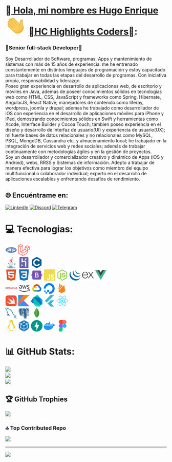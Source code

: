 # 💫<a href="https://hecalderong.github.io/hecalderong/" title="Hola, mi nombre es Hugo Enrique"> Hola, mi nombre es Hugo Enrique</a> ![](https://github.com/hecalderong/hecalderong/blob/main/img/manito.gif) <a href="https://hecalderong.github.io/hecalderong/" title="HC Highlights Coders">HC Highlights Coders</a>:
###  Senior full-stack Developer
Soy Desarrollador de Software, programas, Apps y mantenimiento de sistemas con más de 15 años de experiencia. me he entrenado constantemente en distintos lenguajes de programación y estoy capacitado para trabajar en todas las etapas del desarrollo de programas. Con iniciativa propia, responsabilidad y liderazgo.<br>Poseo gran experiencia en desarrollo de aplicaciones web, de escritorio y móviles en Java, ademas de poseer conocimientos sólidos en tecnologías web como HTML, CSS, JavaScript y frameworks como Spring, Hibernate, AngularJS, React Native; manejadores de contenido como liferay, wordpress, joomla y drupal; ademas he trabajado como desarrollador de iOS con experiencia en el desarrollo de aplicaciones móviles para iPhone y iPad, demostrando conocimientos sólidos en Swift y herramientas como Xcode, Interface Builder y Cocoa Touch; tambien poseo experiencia en el diseño y desarrollo de interfaz de usuario(UI) y experiencia de usuario(UX); mi fuerte bases de datos relacionales y no relacionales como MySQL, PSQL, MongoDB, Cassandra etc. y almacenamiento local; he trabajado en la integración de servicios web y redes sociales; además de trabajar continuamente con metodologías ágiles y en la gestión de proyectos.<br> Soy un desarrollador y comercializador creativo y dinámico de Apps (iOS y Android), webs, RRSS y Sistemas de información. Adepto a trabajar de manera efectiva para lograr los objetivos como miembro del equipo multifuncional o colaborador individual; experto en el desarrollo de aplicaciones escalables y enfrentando desafíos de rendimiento.<br>


## 🌐 Encuéntrame en:
[![LinkedIn](https://img.shields.io/badge/LinkedIn-%230077B5.svg?logo=linkedin&logoColor=white)](https://linkedin.com/in/developerhcode)   [![Discord](https://img.shields.io/badge/Discord-%5865F2.svg?logo=Discord&logoColor=white)](https://discordapp.com/users/hugoenriquehc)  [![Telegram](https://img.shields.io/badge/Telegram-%230077B5.svg?logo=telegram&logoColor=white)](https://t.me/hecalderong)

# 💻 Tecnologias:
<img src="https://github.com/hecalderong/hecalderong/blob/main/img/php-colored.svg" width="36" height="36" alt="PHP" />  <img src="https://github.com/hecalderong/hecalderong/blob/main/img/laravel-colored.svg" width="36" height="36" alt="Laravel" /> <br> <img src="https://github.com/hecalderong/hecalderong/blob/main/img/java-colored.svg" width="36" height="36" alt="Java" /> <img src="https://github.com/hecalderong/hecalderong/blob/main/img/heroku-colored.svg" width="36" height="36" alt="HEROKU" />  <img src="https://github.com/hecalderong/hecalderong/blob/main/img/c-colored.svg" width="36" height="36" alt="C" /><br><img src="https://github.com/hecalderong/hecalderong/blob/main/img/html5-colored.svg" width="36" height="36" alt="HTML5" />  <img src="https://github.com/hecalderong/hecalderong/blob/main/img/css3-colored.svg" width="36" height="36" alt="CSS3" />   <img src="https://github.com/hecalderong/hecalderong/blob/main/img/bootstrap-colored.svg" width="36" height="36" alt="BootStrap" />   <img src="https://github.com/hecalderong/hecalderong/blob/main/img/javascript-colored.svg" width="36" height="36" alt="javascript" />  <img src="https://github.com/hecalderong/hecalderong/blob/main/img/nodejs-colored.svg" width="36" height="36" alt="nodejs" />  <img src="https://github.com/hecalderong/hecalderong/blob/main/img/jquery-colored.svg" width="36" height="36" alt="jquery" />  <img src="https://github.com/hecalderong/hecalderong/blob/main/img/express-colored.svg" width="36" height="36" alt="EXPRESSJS" />  <img src="https://github.com/hecalderong/hecalderong/blob/main/img/vuejs-colored.svg" width="36" height="36" alt="vuejs" />  <br><img src="https://github.com/hecalderong/hecalderong/blob/main/img/oracle-colored.svg" width="38" height="38" alt="ORACLE" />  <img src="https://github.com/hecalderong/hecalderong/blob/main/img/aws-colored.svg" width="34" height="34" alt="AWS" />  <img src="https://github.com/hecalderong/hecalderong/blob/main/img/googlecloud-colored.svg" width="36" height="36" alt="GoogleCloud
" />  <img src="https://github.com/hecalderong/hecalderong/blob/main/img/digitalocean-colored.svg" width="34" height="34" alt="DigitalOcean" />  <img src="https://github.com/hecalderong/hecalderong/blob/main/img/firebase-colored.svg" width="36" height="36" alt="Firebase" /><br><img src="https://github.com/hecalderong/hecalderong/blob/main/img/swift-colored.svg" width="36" height="36" alt="SWIFT" />  <img src="https://github.com/hecalderong/hecalderong/blob/main/img/kotlin-colored.svg" width="36" height="36" alt="Kotlin" />  <img src="https://github.com/hecalderong/hecalderong/blob/main/img/dart-colored.svg" width="36" height="36" alt="Dart" />  <img src="https://github.com/hecalderong/hecalderong/blob/main/img/flutter-colored.svg" width="36" height="36" alt="Flutter" />  <img src="https://github.com/hecalderong/hecalderong/blob/main/img/react-colored.svg" width="36" height="36" alt="React" /><br><img src="https://github.com/hecalderong/hecalderong/blob/main/img/mysql-colored.svg" width="36" height="36" alt="MySQL" />  <img src="https://github.com/hecalderong/hecalderong/blob/main/img/postgresql-colored.svg" width="36" height="36" alt="postgres" />  <img src="https://github.com/hecalderong/hecalderong/blob/main/img/mongodb-colored.svg" width="36" height="36" alt="MONGODB" />  <br> <img src="https://github.com/hecalderong/hecalderong/blob/main/img/linux-colored.svg" width="36" height="36" alt="Linux" />  <img src="https://github.com/hecalderong/hecalderong/blob/main/img/webpack-colored.svg" width="36" height="36" alt="webpack" />  <img src="https://github.com/hecalderong/hecalderong/blob/main/img/fastapi-colored.svg" width="36" height="36" alt="fastapi" />  <img src="https://github.com/hecalderong/hecalderong/blob/main/img/docker-colored.svg" width="36" height="36" alt="Docker" />  <img src="https://github.com/hecalderong/hecalderong/blob/main/img/figma-colored.svg" width="36" height="36" alt="Figma" />
# 📊 GitHub Stats:
![](https://github-readme-stats.vercel.app/api?username=hecalderong&theme=chartreuse-dark&hide_border=false&include_all_commits=true&count_private=true)<br/>
![](https://github-readme-streak-stats.herokuapp.com/?user=hecalderong&theme=chartreuse-dark&hide_border=false)<br/>
![](https://github-readme-stats.vercel.app/api/top-langs/?username=hecalderong&theme=chartreuse-dark&hide_border=false&include_all_commits=true&count_private=true&layout=compact)

## 🏆 GitHub Trophies
![](https://github-profile-trophy.vercel.app/?username=hecalderong&theme=dark_dimmed&no-frame=false&no-bg=false&margin-w=4)


### 🔝 Top Contributed Repo
![](https://github-contributor-stats.vercel.app/api?username=hecalderong&limit=5&theme=dark&combine_all_yearly_contributions=true)

---
[![](https://visitcount.itsvg.in/api?id=hecalderong&icon=2&color=4)](https://visitcount.itsvg.in)